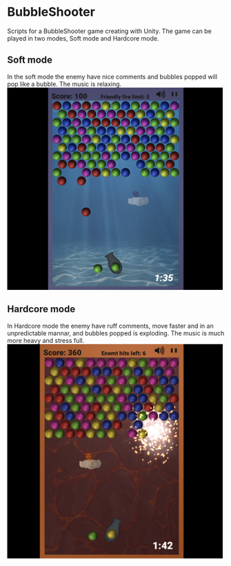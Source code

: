 # BubbleShooter

Scripts for a BubbleShooter game creating with Unity.
The game can be played in two modes, Soft mode and Hardcore mode. 

## Soft mode
In the soft mode the enemy have nice comments and bubbles popped will pop like a bubble. The music is relaxing.
<img src="img/softMode.png" alt="softmode pic" width="500"/>

## Hardcore mode
In Hardcore mode the enemy have ruff comments, move faster and in an unpredictable mannar, and bubbles popped is exploding. The music is much more heavy and stress full.<br>
<img src="img/hardcoreMode.png" alt="softmode pic" width="500"/>